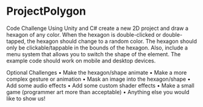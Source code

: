 # ProjectPolygon

Code Challenge
Using Unity and C# create a new 2D project and draw a hexagon of any color. When the hexagon is double-clicked or double-tapped, the hexagon should change to a random color. The hexagon should only be clickable/tappable in the bounds of the hexagon. Also, include a menu system that allows you to switch the shape of the element. The example code should work on mobile and desktop devices.

Optional Challenges
• Make the hexagon/shape animate
• Make a more complex gesture or animation
• Mask an image into the hexagon/shape
• Add some audio effects
• Add some custom shader effects
• Make a small game (programmer art more than acceptable)
• Anything else you would like to show us!
